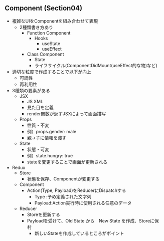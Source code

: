 ## Component (Section04)
* 複雑なUIをComponentを組み合わせて表現
  * 2種類書き方あり
    * Function Component
      * Hooks
        * useState
        * useEffect
    * Class Component
      * State
      * ライフサイクル(ComponentDidMount(useEffect的な物)など)
* 適切な粒度で作成することで以下が向上
  * 可読性
  * 再利用性
* 3種類の要素がある
  * JSX
    * JS XML
    * 見た目を定義
    * render関数が返すJSXによって画面描写
  * Props
    * 性質・不変
    * 例）props.gender: male
    * 親→子に情報を渡す
  * State
    * 状態・可変
    * 例）state.hungry: true
    * stateを変更することで画面が更新される
* Redux
  * Store
    * 状態を保存、Componentが変更する
  * Component
    * Action(Type, Payload)をReducerにDispatchする
      * Type   :予め定義された文字列
      * Payload:Action実行時に使用される任意のデータ
  * Reducer
    * Storeを更新する
    * Payloadを受けて、Old State から　New State を作成、Storeに保村
      * 新しいStateを作成しているところがポイント